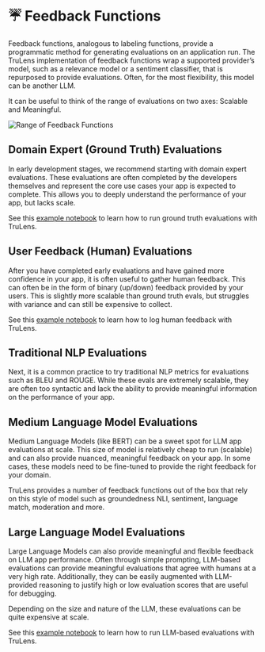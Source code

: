 # ☔ Feedback Functions

Feedback functions, analogous to labeling functions, provide a programmatic
method for generating evaluations on an application run. The TruLens
implementation of feedback functions wrap a supported provider’s model, such as
a relevance model or a sentiment classifier, that is repurposed to provide
evaluations. Often, for the most flexibility, this model can be another LLM.

It can be useful to think of the range of evaluations on two axes: Scalable and Meaningful.

![Range of Feedback Functions](../../assets/images/Range_of_Feedback_Functions.png)

## Domain Expert (Ground Truth) Evaluations

In early development stages, we recommend starting with domain expert
evaluations. These evaluations are often completed by the developers themselves
and represent the core use cases your app is expected to complete. This allows
you to deeply understand the performance of your app, but lacks scale.

See this [example
notebook](https://www.trulens.org/trulens/groundtruth_evals/) to learn how
to run ground truth evaluations with TruLens.

## User Feedback (Human) Evaluations

After you have completed early evaluations and have gained more confidence in
your app, it is often useful to gather human feedback. This can often be in the
form of binary (up/down) feedback provided by your users. This is slightly more
scalable than ground truth evals, but struggles with variance and can still be
expensive to collect.

See this [example
notebook](https://www.trulens.org/trulens/human_feedback/) to learn how to
log human feedback with TruLens.

## Traditional NLP Evaluations

Next, it is a common practice to try traditional NLP metrics for evaluations
such as BLEU and ROUGE. While these evals are extremely scalable, they are often
too syntactic and lack the ability to provide meaningful information on the
performance of your app.

## Medium Language Model Evaluations

Medium Language Models (like BERT) can be a sweet spot for LLM app evaluations
at scale. This size of model is relatively cheap to run (scalable) and can also
provide nuanced, meaningful feedback on your app. In some cases, these models
need to be fine-tuned to provide the right feedback for your domain.

TruLens provides a number of feedback functions out of the box that rely on this
style of model such as groundedness NLI, sentiment, language match, moderation
and more.

## Large Language Model Evaluations

Large Language Models can also provide meaningful and flexible feedback on LLM
app performance. Often through simple prompting, LLM-based evaluations can
provide meaningful evaluations that agree with humans at a very high rate.
Additionally, they can be easily augmented with LLM-provided reasoning to
justify high or low evaluation scores that are useful for debugging.

Depending on the size and nature of the LLM, these evaluations can be quite expensive at scale.

See this [example notebook](https://www.trulens.org/trulens/quickstart/) to
learn how to run LLM-based evaluations with TruLens.
